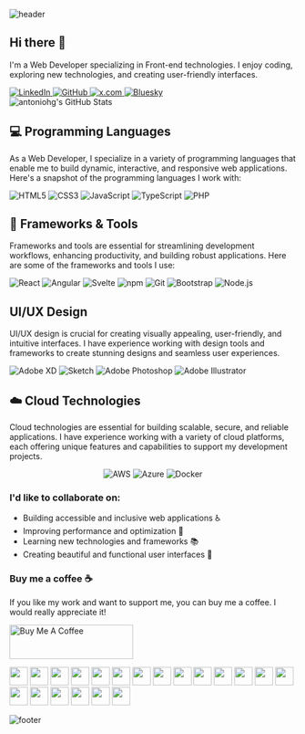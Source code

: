 <!-- 
 Header image generated with Capsule Render:
 https://github.com/kyechan99/capsule-render?tab=readme-ov-file#wave 
-->
![header](https://capsule-render.vercel.app/api?type=waving&color=gradient&height=300&section=header&text=antoniohg&desc=🧑‍💻%20FRONT%20END%20DEVELOPER%20🧑‍💻&fontSize=90&animation=fadeIn&fontColor=ffffff&fontAlignY=38)

<div class="text-center"> 

## Hi there 👋

I'm a Web Developer specializing in Front-end technologies. I enjoy coding, exploring new technologies, and creating user-friendly interfaces.

</div>

<div class="text-center">
    <a href="https://www.linkedin.com/in/antoniohidalgogomez/">
        <img src="https://img.shields.io/badge/LinkedIn-0077B5?style=for-the-badge&logo=linkedinlogo&logoColor=white" alt="LinkedIn" />
    </a>
    <a href="https://github.com/antoniohg">
        <img src="https://img.shields.io/badge/GitHub-333?style=for-the-badge&logo=github&logoColor=white" alt="GitHub" />
    </a>
    <a href="https://x.com/hgAntonio">
        <img src="https://img.shields.io/badge/x.com-333?style=for-the-badge&logo=x&logoColor=white" alt="x.com" />
    </a>
    <a href="https://bsky.app/profile/antoniohg.bsky.social">
        <img src="https://img.shields.io/badge/Bluesky-0285FF?style=for-the-badge&logo=Bluesky&logoColor=white" alt="Bluesky" />   
    </a>
</div>

<div class="text-center">
    <img src="https://github-profile-summary-cards.vercel.app/api/cards/profile-details?username=antoniohg&theme=github_dark" alt="antoniohg's GitHub Stats" />
</div>


<h2 class="section-heading text-center">💻 Programming Languages</h2>
<p> As a Web Developer, I specialize in a variety of programming languages that enable me to build dynamic, interactive, and responsive web applications. Here's a snapshot of the programming languages I work with:</p>
<div class="text-center">

  <img src="https://img.shields.io/badge/HTML5-E34F26?style=for-the-badge&logo=html5&logoColor=white" alt="HTML5"/>

  <img src="https://img.shields.io/badge/CSS3-1572B6?style=for-the-badge&logo=css3&logoColor=white" alt="CSS3"/>

  <img src="https://img.shields.io/badge/JavaScript-F7DF1E?style=for-the-badge&logo=javascript&logoColor=black" alt="JavaScript"/>

  <img src="https://img.shields.io/badge/TypeScript-007ACC?style=for-the-badge&logo=typescript&logoColor=white" alt="TypeScript"/>
  
  <img src="https://img.shields.io/badge/PHP-777BB4?style=for-the-badge&logo=php&logoColor=white" alt="PHP"/>
  
</div>

<h2 class="section-heading text-center">🔧 Frameworks & Tools</h2>
<p>Frameworks and tools are essential for streamlining development workflows, enhancing productivity, and building robust applications. Here are some of the frameworks and tools I use:</p>

<div class="text-center">
  <img src="https://img.shields.io/badge/React-20232A?style=for-the-badge&logo=react&logoColor=61DAFB" alt="React"/>
  <img src="https://img.shields.io/badge/Angular-DD0031?style=for-the-badge&logo=angular&logoColor=white" alt="Angular"/>
  <img src="https://img.shields.io/badge/Svelte-FF3E00?style=for-the-badge&logo=svelte&logoColor=white" alt="Svelte"/>
  <img src="https://img.shields.io/badge/npm-CB3837?style=for-the-badge&logo=npm&logoColor=white" alt="npm"/>
  <img src="https://img.shields.io/badge/Git-F05032?style=for-the-badge&logo=git&logoColor=white" alt="Git"/>
  <img src="https://img.shields.io/badge/Bootstrap-7952B3?style=for-the-badge&logo=bootstrap&logoColor=white" alt="Bootstrap"/>
  <img src="https://img.shields.io/badge/Node.js-339933?style=for-the-badge&logo=nodedotjs&logoColor=white" alt="Node.js"/>
</div>

<h2 class="section-heading text-center">UI/UX Design</h2>
<p>UI/UX design is crucial for creating visually appealing, user-friendly, and intuitive interfaces. I have experience working with design tools and frameworks to create stunning designs and seamless user experiences.</p>

<div class="text-center">
    <img src="https://img.shields.io/badge/figma-%23F24E1E.svg?style=for-the-badge&logo=figma&logoColor=white" alt="Adobe XD"/>
    <img src="https://img.shields.io/badge/Sketch-F7B500?style=for-the-badge&logo=sketch&logoColor=white" alt="Sketch"/>
    <img src="https://img.shields.io/badge/Adobe Photoshop-31A8FF?style=for-the-badge&logo=adobephotoshop&logoColor=white" alt="Adobe Photoshop"/>
    <img src="https://img.shields.io/badge/Adobe Illustrator-FF9A00?style=for-the-badge&logo=adobeillustrator&logoColor=white" alt="Adobe Illustrator"/>
</div>

<h2 class="section-heading text-center">☁️ Cloud Technologies</h2>
<p>Cloud technologies are essential for building scalable, secure, and reliable applications. I have experience working with a variety of cloud platforms, each offering unique features and capabilities to support my development projects.</p>

<div align="center">
  <img src="https://img.shields.io/badge/AWS-FF9900?style=for-the-badge&logo=amazonaws&logoColor=white" alt="AWS" />
  <img src="https://img.shields.io/badge/Azure-0089D6?style=for-the-badge&logo=microsoftazure&logoColor=white" alt="Azure"/>
  <img src="https://img.shields.io/badge/Docker-2496ED?style=for-the-badge&logo=docker&logoColor=white" alt="Docker"/>

</div>

<h3 class="section-heading text-center">I'd like to collaborate on:</h3>

- Building accessible and inclusive web applications ♿️
- Improving performance and optimization 🚀
- Learning new technologies and frameworks 📚
- Creating beautiful and functional user interfaces 🎨

<h3 class="section-heading text-center">Buy me a coffee ☕️</h3>

If you like my work and want to support me, you can buy me a coffee. I would really appreciate it!

<a href="https://www.buymeacoffee.com/antoniohgdev" target="_blank"><img src="https://cdn.buymeacoffee.com/buttons/v2/default-violet.png" alt="Buy Me A Coffee" style="height: 60px !important;width: 217px !important;" ></a>


<div class="text-center">
<!-- Devicons: https://devicon.dev/ -->
<!-- Devicon CDN: https://cdn.jsdelivr.net/gh/devicons/devicon@latest/icons/ -->

<!-- HTML5 -->
<img width="32" height="32" src="https://cdn.jsdelivr.net/gh/devicons/devicon@latest/icons/html5/html5-original.svg" />
    
<!-- CSS3 -->
<img width="32" height="32" src="https://cdn.jsdelivr.net/gh/devicons/devicon@latest/icons/css3/css3-original.svg" />

<!-- JavaScript -->
<img width="32" height="32" src="https://cdn.jsdelivr.net/gh/devicons/devicon@latest/icons/javascript/javascript-original.svg" />

<!-- TypeScript -->
<img width="32" height="32" src="https://cdn.jsdelivr.net/gh/devicons/devicon@latest/icons/typescript/typescript-original.svg" />

<!-- PHP -->
<img width="32" height="32" src="https://cdn.jsdelivr.net/gh/devicons/devicon@latest/icons/php/php-original.svg" />

<!-- React -->          
<img width="32" height="32" src="https://cdn.jsdelivr.net/gh/devicons/devicon@latest/icons/react/react-original.svg" />

<!-- Angular -->
<img width="32" height="32" src="https://cdn.jsdelivr.net/gh/devicons/devicon@latest/icons/astro/astro-original.svg" />

<!-- Astro -->
<img width="32" height="32" src="https://cdn.jsdelivr.net/gh/devicons/devicon@latest/icons/angular/angular-original.svg" />

<!-- Git -->
<img width="32" height="32" src="https://cdn.jsdelivr.net/gh/devicons/devicon@latest/icons/git/git-original.svg" /> 

<!-- Bootstrap -->
<img width="32" height="32" src="https://cdn.jsdelivr.net/gh/devicons/devicon@latest/icons/bootstrap/bootstrap-original.svg" />

<!-- Visual Studio Code -->
<img width="32" height="32" src="https://cdn.jsdelivr.net/gh/devicons/devicon@latest/icons/vscode/vscode-plain.svg" />

<!-- Sass -->
<img width="32" height="32" src="https://cdn.jsdelivr.net/gh/devicons/devicon@latest/icons/sass/sass-original.svg" />

<!-- Less -->
<img width="32" height="32" src="https://cdn.jsdelivr.net/gh/devicons/devicon@latest/icons/less/less-plain-wordmark.svg" />

<!-- Webpack -->
<img width="32" height="32" src="https://cdn.jsdelivr.net/gh/devicons/devicon@latest/icons/webpack/webpack-original.svg" />

<!-- Gulp -->
<img width="32" height="32" src="https://cdn.jsdelivr.net/gh/devicons/devicon@latest/icons/gulp/gulp-plain.svg" />

<!-- Npm -->
<img width="32" height="32" src="https://cdn.jsdelivr.net/gh/devicons/devicon@latest/icons/npm/npm-original-wordmark.svg" />

<!-- Yarn -->
<img width="32" height="32" src="https://cdn.jsdelivr.net/gh/devicons/devicon@latest/icons/yarn/yarn-original-wordmark.svg" />

<!-- Markdown -->
<img width="32" height="32" src="https://cdn.jsdelivr.net/gh/devicons/devicon@latest/icons/markdown/markdown-original.svg" />
    
<!-- Apple -->
<img width="32" height="32" src="https://cdn.jsdelivr.net/gh/devicons/devicon@latest/icons/apple/apple-original.svg" />

<!-- Linux -->
<img width="32" height="32" src="https://cdn.jsdelivr.net/gh/devicons/devicon@latest/icons/linux/linux-original.svg" />
</div>

![footer](https://capsule-render.vercel.app/api?type=waving&color=gradient&height=250&section=footer&text=CONNECT%20WITH%20ME&fontSize=40&desc=Let's%20build%20something%20amazing%20together!&animation=fadeIn&fontColor=ffffff&fontAlignY48&descAlignY=68)
